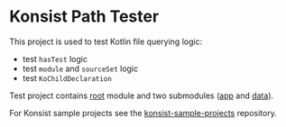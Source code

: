 # Konsist Path Tester

This project is used to test Kotlin file querying logic:
- test `hasTest` logic
- test `module` and `sourceSet` logic
- test `KoChildDeclaration`

Test project contains [root](.) module and two submodules ([app](.\app) and [data](.\data)). 

For Konsist sample projects see
the [konsist-sample-projects](https://github.com/LemonAppDev/konsist-sample-projects/) repository.
